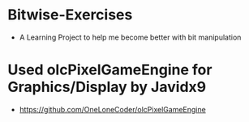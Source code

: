 # Bitwise-Exercises
 - A Learning Project to help me become better with bit manipulation
# Used olcPixelGameEngine for Graphics/Display by Javidx9
 - https://github.com/OneLoneCoder/olcPixelGameEngine
